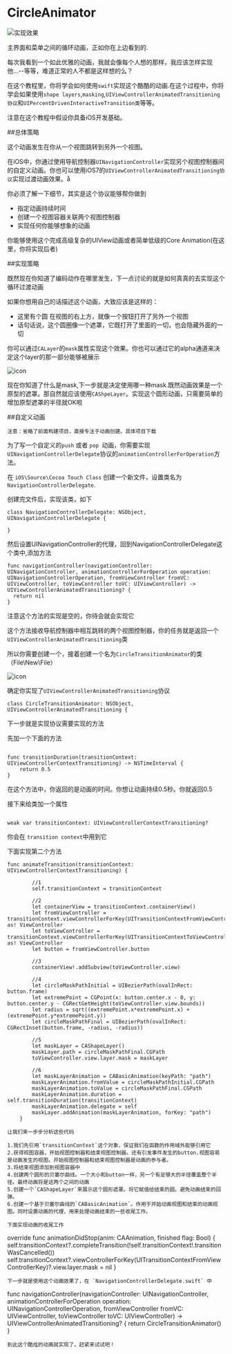 # CircleAnimator



  ![实现效果](https://github.com/MrLQ/CircleAnimator/blob/master/Gif.gif?raw=true"宠物小精灵")
  
  

主界面和菜单之间的循环动画，正如你在上边看到的.

每次我看到一个如此优雅的动画，我就会像每个人想的那样，我应该怎样实现他...--等等，难道正常的人不都是这样想的么？

在这个教程里，你将学会如何使用`swift`实现这个酷酷的动画.在这个过程中，你将学会如果使用`shape layers`,`masking`,`UIViewControllerAnimatedTransitioning协议`和`UIPercentDrivenInteractiveTransition类`等等。

注意在这个教程中假设你具备iOS开发基础。

##总体策略

这个动画发生在你从一个视图跳转到另外一个视图。

在iOS中，你通过使用导航控制器`UINavigationController`实现另个视图控制器间的自定义动画。你也可以使用iOS7的`UIViewControllerAnimatedTransitioning协议`实现过渡动画效果。å

你必须了解一下细节，其实是这个协议能够帮你做到

- 指定动画持续时间
- 创建一个视图容器关联两个视图控制器
- 实现任何你能够想象的动画

你能够使用这个完成高级复杂的UIView动画或者简单低级的Core Animation(在这里，你将实现后者)

##实现策略

既然现在你知道了编码动作在哪里发生，下一点讨论的就是如何真真的去实现这个循环过渡动画

如果你想用自己的话描述这个动画，大致应该是这样的：

- 这里有个圆 在视图的右上方，就像一个按钮打开了另外一个视图
- 话句话说，这个圆圈像一个遮罩，它既打开了里面的一切，也会隐藏外面的一切

你可以通过`CALayer`的`mask`属性实现这个效果。你也可以通过它的alpha通道来决定这个layer的那一部分能够被展示

![icon](https://cdn5.raywenderlich.com/wp-content/uploads/2014/10/mask-diagram-700x381.png)

现在你知道了什么是mask,下一步就是决定使用哪一种mask.既然动画效果是一个原型的遮罩。那自然就应该使用`CAShpeLayer`。实现这个圆形动画，只需要简单的增加原型遮罩的半径就OK啦


##自定义动画

```
注意：省略了前面构建项目，直接专注于动画创建。具体项目下载

```

为了写一个自定义的`push` 或者 `pop `动画，你需要实现`UINavigationControllerDelegate`协议的`animationControllerForOperation`方法。

在 `iOS\Source\Cocoa Touch Class` 创建一个新文件，设置类名为`NavigationControllerDelegate`.

创建完文件后，实现该类，如下

```
class NavigationControllerDelegate: NSObject, UINavigationControllerDelegate {
 
}
```

然后设置UINavigationController的代理，回到NavigationControllerDelegate这个类中,添加方法

```
func navigationController(navigationController: UINavigationController, animationControllerForOperation operation: UINavigationControllerOperation, fromViewController fromVC: UIViewController, toViewController toVC: UIViewController) -> UIViewControllerAnimatedTransitioning? {
  return nil
}

```

注意这个方法的实现是空的，你待会就会实现它

这个方法接收导航控制器中相互跳转的两个视图控制器，你的任务就是返回一个`UIViewControllerAnimatedTransitioning`类

所以你需要创建一个，接着创建一个名为`CircleTransitionAnimator`的类（File\New\File）

![icon](https://cdn1.raywenderlich.com/wp-content/uploads/2014/10/Screenshot-2014-10-23-15.52.17-700x410.png)

确定你实现了`UIViewControllerAnimatedTransitioning`协议

```
class CircleTransitionAnimator: NSObject, UIViewControllerAnimatedTransitioning {

```

下一步就是实现协议需要实现的方法

先加一个下面的方法

```

func transitionDuration(transitionContext: UIViewControllerContextTransitioning) -> NSTimeInterval {
    return 0.5
}
```
在这个方法中，你返回的是动画的时间。你想让动画持续0.5秒。你就返回0.5


接下来给类加一个属性
```

weak var transitionContext: UIViewControllerContextTransitioning?
```

你会在 `transition context`中用到它

下面实现第二个方法
```
func animateTransition(transitionContext: UIViewControllerContextTransitioning) {
        
        //1
        self.transitionContext = transitionContext
        
        //2
        let containerView = transitionContext.containerView()
        let fromViewController = transitionContext.viewControllerForKey(UITransitionContextFromViewControllerKey) as! ViewController
        let toViewController = transitionContext.viewControllerForKey(UITransitionContextToViewControllerKey) as! ViewController
        let button = fromViewController.button
        
        //3
        containerView!.addSubview(toViewController.view)
        
        //4
        let circleMaskPathInitial = UIBezierPath(ovalInRect: button.frame)
        let extremePoint = CGPoint(x: button.center.x - 0, y: button.center.y - CGRectGetHeight(toViewController.view.bounds))
        let radius = sqrt((extremePoint.x*extremePoint.x) + (extremePoint.y*extremePoint.y))
        let circleMaskPathFinal = UIBezierPath(ovalInRect: CGRectInset(button.frame, -radius, -radius))
        
        //5
        let maskLayer = CAShapeLayer()
        maskLayer.path = circleMaskPathFinal.CGPath
        toViewController.view.layer.mask = maskLayer
        
        //6
        let maskLayerAnimation = CABasicAnimation(keyPath: "path")
        maskLayerAnimation.fromValue = circleMaskPathInitial.CGPath
        maskLayerAnimation.toValue = circleMaskPathFinal.CGPath
        maskLayerAnimation.duration = self.transitionDuration(transitionContext)
        maskLayerAnimation.delegate = self
        maskLayer.addAnimation(maskLayerAnimation, forKey: "path")
    }
    
让我们来一步步分析这些代码

1.我们先引用`transitionContext`这个对象，保证我们在函数的作用域外能够引用它
2.获得视图容器，开始视图控制器和结束视图控制器。还有引发事件发生的button.视图容易是动画发生的视图。开始视图控制器和结束视图控制器是动画的参与者。
3.将结束视图添加到视图容器中
4.创建两个圆形的贝塞尔曲线。一个大小和button一样，另一个有足够大的半径覆盖整个半径。最终动画将是这两个之间的动画
5.创建一个`CAShapeLayer`来展示这个圆形遮罩。将它赋值给结束的圆。避免动画结束的回弹。
6.创建一个基于贝塞尔曲线的`CABasicAnimation`。作用于开始动画视图和结束的动画视图。同时设置动画的代理，用来处理动画结束的一些收尾工作。

下面实现动画的收尾工作

```

override func animationDidStop(anim: CAAnimation, finished flag: Bool) {
     self.transitionContext?.completeTransition(!self.transitionContext!.transitionWasCancelled())
     self.transitionContext?.viewControllerForKey(UITransitionContextFromViewControllerKey)?.view.layer.mask = nil
}
```
下一步就是使用这个动画效果了，在 `NavigationControllerDelegate.swift` 中

```
func navigationController(navigationController: UINavigationController,
 animationControllerForOperation operation: UINavigationControllerOperation,
 fromViewController fromVC: UIViewController,
 toViewController toVC: UIViewController) -> UIViewControllerAnimatedTransitioning? {
    return CircleTransitionAnimator()
}
```
到此这个酷炫的动画就实现了，赶紧来试试吧！













